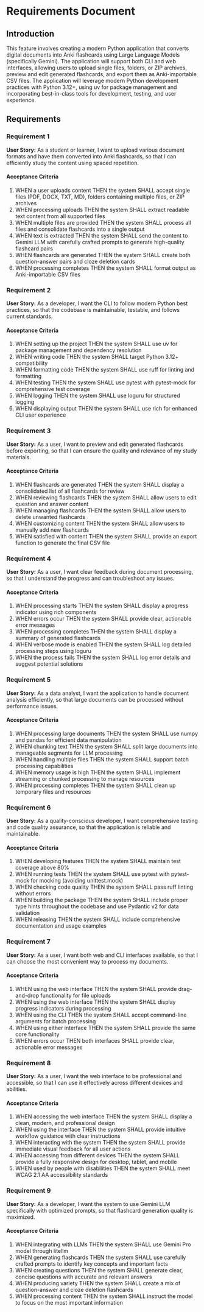 # Requirements Document

## Introduction

This feature involves creating a modern Python application that converts digital documents into Anki flashcards using Large Language Models (specifically Gemini). The application will support both CLI and web interfaces, allowing users to upload single files, folders, or ZIP archives, preview and edit generated flashcards, and export them as Anki-importable CSV files. The application will leverage modern Python development practices with Python 3.12+, using uv for package management and incorporating best-in-class tools for development, testing, and user experience.

## Requirements

### Requirement 1

**User Story:** As a student or learner, I want to upload various document formats and have them converted into Anki flashcards, so that I can efficiently study the content using spaced repetition.

#### Acceptance Criteria

1. WHEN a user uploads content THEN the system SHALL accept single files (PDF, DOCX, TXT, MD), folders containing multiple files, or ZIP archives
2. WHEN processing uploads THEN the system SHALL extract readable text content from all supported files
3. WHEN multiple files are provided THEN the system SHALL process all files and consolidate flashcards into a single output
4. WHEN text is extracted THEN the system SHALL send the content to Gemini LLM with carefully crafted prompts to generate high-quality flashcard pairs
5. WHEN flashcards are generated THEN the system SHALL create both question-answer pairs and cloze deletion cards
6. WHEN processing completes THEN the system SHALL format output as Anki-importable CSV files

### Requirement 2

**User Story:** As a developer, I want the CLI to follow modern Python best practices, so that the codebase is maintainable, testable, and follows current standards.

#### Acceptance Criteria

1. WHEN setting up the project THEN the system SHALL use uv for package management and dependency resolution
2. WHEN writing code THEN the system SHALL target Python 3.12+ compatibility
3. WHEN formatting code THEN the system SHALL use ruff for linting and formatting
4. WHEN testing THEN the system SHALL use pytest with pytest-mock for comprehensive test coverage
5. WHEN logging THEN the system SHALL use loguru for structured logging
6. WHEN displaying output THEN the system SHALL use rich for enhanced CLI user experience

### Requirement 3

**User Story:** As a user, I want to preview and edit generated flashcards before exporting, so that I can ensure the quality and relevance of my study materials.

#### Acceptance Criteria

1. WHEN flashcards are generated THEN the system SHALL display a consolidated list of all flashcards for review
2. WHEN reviewing flashcards THEN the system SHALL allow users to edit question and answer content
3. WHEN managing flashcards THEN the system SHALL allow users to delete unwanted flashcards
4. WHEN customizing content THEN the system SHALL allow users to manually add new flashcards
5. WHEN satisfied with content THEN the system SHALL provide an export function to generate the final CSV file

### Requirement 4

**User Story:** As a user, I want clear feedback during document processing, so that I understand the progress and can troubleshoot any issues.

#### Acceptance Criteria

1. WHEN processing starts THEN the system SHALL display a progress indicator using rich components
2. WHEN errors occur THEN the system SHALL provide clear, actionable error messages
3. WHEN processing completes THEN the system SHALL display a summary of generated flashcards
4. WHEN verbose mode is enabled THEN the system SHALL log detailed processing steps using loguru
5. WHEN the process fails THEN the system SHALL log error details and suggest potential solutions

### Requirement 5

**User Story:** As a data analyst, I want the application to handle document analysis efficiently, so that large documents can be processed without performance issues.

#### Acceptance Criteria

1. WHEN processing large documents THEN the system SHALL use numpy and pandas for efficient data manipulation
2. WHEN chunking text THEN the system SHALL split large documents into manageable segments for LLM processing
3. WHEN handling multiple files THEN the system SHALL support batch processing capabilities
4. WHEN memory usage is high THEN the system SHALL implement streaming or chunked processing to manage resources
5. WHEN processing completes THEN the system SHALL clean up temporary files and resources

### Requirement 6

**User Story:** As a quality-conscious developer, I want comprehensive testing and code quality assurance, so that the application is reliable and maintainable.

#### Acceptance Criteria

1. WHEN developing features THEN the system SHALL maintain test coverage above 80%
2. WHEN running tests THEN the system SHALL use pytest with pytest-mock for mocking (avoiding unittest.mock)
3. WHEN checking code quality THEN the system SHALL pass ruff linting without errors
4. WHEN building the package THEN the system SHALL include proper type hints throughout the codebase and use Pydantic v2 for data validation
5. WHEN releasing THEN the system SHALL include comprehensive documentation and usage examples
### Requirement 7

**User Story:** As a user, I want both web and CLI interfaces available, so that I can choose the most convenient way to process my documents.

#### Acceptance Criteria

1. WHEN using the web interface THEN the system SHALL provide drag-and-drop functionality for file uploads
2. WHEN using the web interface THEN the system SHALL display progress indicators during processing
3. WHEN using the CLI THEN the system SHALL accept command-line arguments for batch processing
4. WHEN using either interface THEN the system SHALL provide the same core functionality
5. WHEN errors occur THEN both interfaces SHALL provide clear, actionable error messages

### Requirement 8

**User Story:** As a user, I want the web interface to be professional and accessible, so that I can use it effectively across different devices and abilities.

#### Acceptance Criteria

1. WHEN accessing the web interface THEN the system SHALL display a clean, modern, and professional design
2. WHEN using the interface THEN the system SHALL provide intuitive workflow guidance with clear instructions
3. WHEN interacting with the system THEN the system SHALL provide immediate visual feedback for all user actions
4. WHEN accessing from different devices THEN the system SHALL provide a fully responsive design for desktop, tablet, and mobile
5. WHEN used by people with disabilities THEN the system SHALL meet WCAG 2.1 AA accessibility standards

### Requirement 9

**User Story:** As a developer, I want the system to use Gemini LLM specifically with optimized prompts, so that flashcard generation quality is maximized.

#### Acceptance Criteria

1. WHEN integrating with LLMs THEN the system SHALL use Gemini Pro model through litellm
2. WHEN generating flashcards THEN the system SHALL use carefully crafted prompts to identify key concepts and important facts
3. WHEN creating questions THEN the system SHALL generate clear, concise questions with accurate and relevant answers
4. WHEN producing variety THEN the system SHALL create a mix of question-answer and cloze deletion flashcards
5. WHEN processing content THEN the system SHALL instruct the model to focus on the most important information